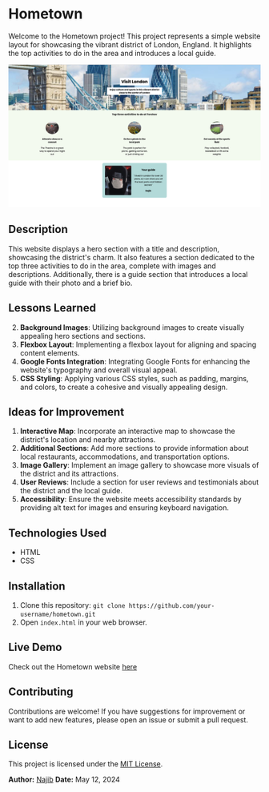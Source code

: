 # Hometown 

Welcome to the Hometown project! This project represents a simple website layout for showcasing the vibrant district of London, England. It highlights the top activities to do in the area and introduces a local guide.

![Hometown](images/hometown.png)

## Description

This website displays a hero section with a title and description, showcasing the district's charm. It also features a section dedicated to the top three activities to do in the area, complete with images and descriptions. Additionally, there is a guide section that introduces a local guide with their photo and a brief bio.

## Lessons Learned

2. **Background Images**: Utilizing background images to create visually appealing hero sections and sections.
3. **Flexbox Layout**: Implementing a flexbox layout for aligning and spacing content elements.
4. **Google Fonts Integration**: Integrating Google Fonts for enhancing the website's typography and overall visual appeal.
5. **CSS Styling**: Applying various CSS styles, such as padding, margins, and colors, to create a cohesive and visually appealing design.

## Ideas for Improvement

1. **Interactive Map**: Incorporate an interactive map to showcase the district's location and nearby attractions.
2. **Additional Sections**: Add more sections to provide information about local restaurants, accommodations, and transportation options.
3. **Image Gallery**: Implement an image gallery to showcase more visuals of the district and its attractions.
4. **User Reviews**: Include a section for user reviews and testimonials about the district and the local guide.
5. **Accessibility**: Ensure the website meets accessibility standards by providing alt text for images and ensuring keyboard navigation.

## Technologies Used

- HTML
- CSS

## Installation

1. Clone this repository: `git clone https://github.com/your-username/hometown.git`
2. Open `index.html` in your web browser.

## Live Demo

Check out the Hometown website [here](https://hometown-tan.vercel.app/)

## Contributing

Contributions are welcome! If you have suggestions for improvement or want to add new features, please open an issue or submit a pull request.

## License

This project is licensed under the [MIT License](LICENSE).

**Author:** [Najib](https://github.com/najibdevs)
**Date:** May 12, 2024